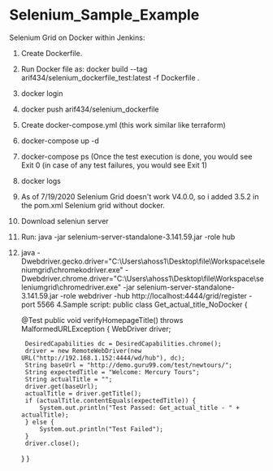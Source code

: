 # Selenium_Sample_Example

Selenium Grid on Docker within Jenkins:
1. Create Dockerfile.
2. Run Docker file as: docker build --tag arif434/selenium_dockerfile_test:latest -f Dockerfile .
3. docker login
4. docker push arif434/selenium_dockerfile
5. Create docker-compose.yml (this work similar like terraform)
6. docker-compose up -d
7. docker-compose ps  (Once the test execution is done, you would see Exit 0  (in case of any test failures, you would see Exit 1)
8. docker logs <container id>
9. As of 7/19/2020 Selenium Grid doesn't work V4.0.0, so i added 3.5.2 in the pom.xml 
Selenium grid without docker.
1. Download seleniun server
2. Run: java -jar selenium-server-standalone-3.141.59.jar -role hub
3. java -Dwebdriver.gecko.driver="C:\Users\ahoss1\Desktop\file\Workspace\seleniumgrid\chromekodriver.exe" -Dwebdriver.chrome.driver="C:\Users\ahoss1\Desktop\file\Workspace\seleniumgrid\chromedriver.exe" -jar selenium-server-standalone-3.141.59.jar -role webdriver -hub http://localhost:4444/grid/register -port 5566
4.Sample script:
public class Get_actual_title_NoDocker {
    
    @Test
	public void verifyHomepageTitle() throws MalformedURLException {
        WebDriver driver;

        DesiredCapabilities dc = DesiredCapabilities.chrome();
        driver = new RemoteWebDriver(new URL("http://192.168.1.152:4444/wd/hub"), dc);	
		String baseUrl = "http://demo.guru99.com/test/newtours/";
		String expectedTitle = "Welcome: Mercury Tours";
		String actualTitle = "";
		driver.get(baseUrl);
		actualTitle = driver.getTitle();
		if (actualTitle.contentEquals(expectedTitle)) {
			System.out.println("Test Passed: Get_actual_title - " + actualTitle);
		} else {
			System.out.println("Test Failed");
		}
		driver.close();
    }
}
  
